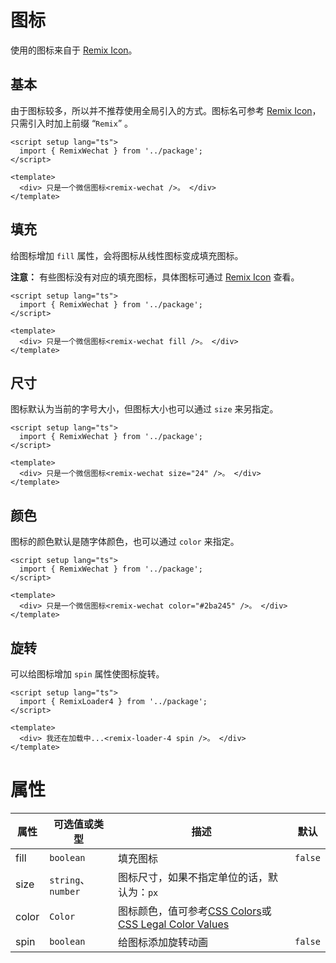 # 图标

使用的图标来自于 [Remix Icon](https://remixicon.com/)。

## 基本

由于图标较多，所以并不推荐使用全局引入的方式。图标名可参考 [Remix Icon](https://remixicon.com/)，只需引入时加上前缀 “`Remix`” 。

```vue
<script setup lang="ts">
  import { RemixWechat } from '../package';
</script>

<template>
  <div> 只是一个微信图标<remix-wechat />。 </div>
</template>
```

## 填充

给图标增加 `fill` 属性，会将图标从线性图标变成填充图标。

**注意：** 有些图标没有对应的填充图标，具体图标可通过 [Remix Icon](https://remixicon.com/) 查看。

```vue
<script setup lang="ts">
  import { RemixWechat } from '../package';
</script>

<template>
  <div> 只是一个微信图标<remix-wechat fill />。 </div>
</template>
```

## 尺寸

图标默认为当前的字号大小，但图标大小也可以通过 `size` 来另指定。

```vue
<script setup lang="ts">
  import { RemixWechat } from '../package';
</script>

<template>
  <div> 只是一个微信图标<remix-wechat size="24" />。 </div>
</template>
```

## 颜色

图标的颜色默认是随字体颜色，也可以通过 `color` 来指定。

```vue
<script setup lang="ts">
  import { RemixWechat } from '../package';
</script>

<template>
  <div> 只是一个微信图标<remix-wechat color="#2ba245" />。 </div>
</template>
```

## 旋转

可以给图标增加 `spin` 属性使图标旋转。

```vue
<script setup lang="ts">
  import { RemixLoader4 } from '../package';
</script>

<template>
  <div> 我还在加载中...<remix-loader-4 spin />。 </div>
</template>
```

# 属性

| 属性 | 可选值或类型 | 描述 | 默认 |
| --- | --- | --- | --- |
| fill | `boolean` | 填充图标 | `false` |
| size | `string`、`number` | 图标尺寸，如果不指定单位的话，默认为：`px` |  |
| color | `Color` | 图标颜色，值可参考[CSS Colors](https://www.w3schools.com/cssref/css_colors.asp)或[CSS Legal Color Values](https://www.w3schools.com/cssref/css_colors_legal.asp) |  |
| spin | `boolean` | 给图标添加旋转动画 | `false` |

